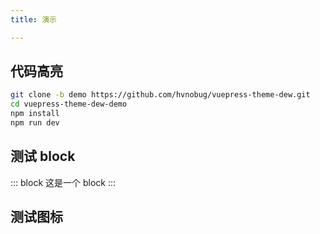 ```yaml
---
title: 演示

---
```



## 代码高亮


```bash
git clone -b demo https://github.com/hvnobug/vuepress-theme-dew.git
cd vuepress-theme-dew-demo
npm install
npm run dev
```


## 测试 block

::: block
这是一个 block
:::

## 测试图标

<vp-icon name="theme" size="5rem" color="red"/>
